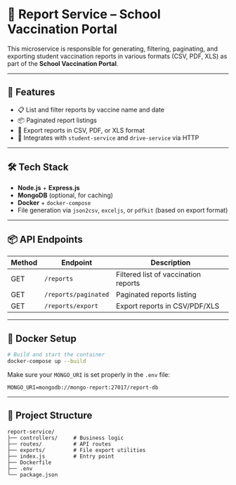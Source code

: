 # 📄 Report Service – School Vaccination Portal

This microservice is responsible for generating, filtering, paginating, and exporting student vaccination reports in various formats (CSV, PDF, XLS) as part of the **School Vaccination Portal**.

---

## 🚀 Features

- 📋 List and filter reports by vaccine name and date
- 📦 Paginated report listings
- 📁 Export reports in CSV, PDF, or XLS format
- 🔁 Integrates with `student-service` and `drive-service` via HTTP

---

## 🛠️ Tech Stack

- **Node.js** + **Express.js**
- **MongoDB** (optional, for caching)
- **Docker** + `docker-compose`
- File generation via `json2csv`, `exceljs`, or `pdfkit` (based on export format)

---

## 📦 API Endpoints

| Method | Endpoint               | Description                        |
|--------|------------------------|------------------------------------|
| GET    | `/reports`             | Filtered list of vaccination reports |
| GET    | `/reports/paginated`   | Paginated reports listing          |
| GET    | `/reports/export`      | Export reports in CSV/PDF/XLS      |

---

## 🐳 Docker Setup

```bash
# Build and start the container
docker-compose up --build
```

Make sure your `MONGO_URI` is set properly in the `.env` file:

```env
MONGO_URI=mongodb://mongo-report:27017/report-db
```

---

## 📁 Project Structure

```
report-service/
├── controllers/     # Business logic
├── routes/          # API routes
├── exports/         # File export utilities
├── index.js         # Entry point
├── Dockerfile
├── .env
└── package.json


